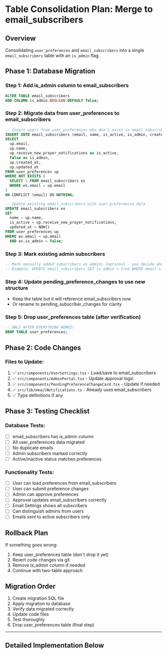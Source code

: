 # Table Consolidation Plan: Merge to email_subscribers

## Overview
Consolidating `user_preferences` and `email_subscribers` into a single `email_subscribers` table with an `is_admin` flag.

## Phase 1: Database Migration

### Step 1: Add is_admin column to email_subscribers
```sql
ALTER TABLE email_subscribers 
ADD COLUMN is_admin BOOLEAN DEFAULT false;
```

### Step 2: Migrate data from user_preferences to email_subscribers
```sql
-- Insert users from user_preferences who don't exist in email_subscribers
INSERT INTO email_subscribers (email, name, is_active, is_admin, created_at, updated_at)
SELECT 
  up.email,
  up.name,
  up.receive_new_prayer_notifications as is_active,
  false as is_admin,
  up.created_at,
  up.updated_at
FROM user_preferences up
WHERE NOT EXISTS (
  SELECT 1 FROM email_subscribers es 
  WHERE es.email = up.email
)
ON CONFLICT (email) DO NOTHING;

-- Update existing email_subscribers with user_preferences data
UPDATE email_subscribers es
SET 
  name = up.name,
  is_active = up.receive_new_prayer_notifications,
  updated_at = NOW()
FROM user_preferences up
WHERE es.email = up.email
  AND es.is_admin = false;
```

### Step 3: Mark existing admin subscribers
```sql
-- Mark manually added subscribers as admins (optional - you decide who)
-- Example: UPDATE email_subscribers SET is_admin = true WHERE email = 'admin@example.com';
```

### Step 4: Update pending_preference_changes to use new structure
- Keep the table but it will reference email_subscribers now
- Or rename to pending_subscriber_changes for clarity

### Step 5: Drop user_preferences table (after verification)
```sql
-- ONLY AFTER EVERYTHING WORKS!
DROP TABLE user_preferences;
```

## Phase 2: Code Changes

### Files to Update:
1. ✅ `src/components/UserSettings.tsx` - Load/save to email_subscribers
2. ✅ `src/components/AdminPortal.tsx` - Update approval logic
3. ✅ `src/components/PendingPreferenceChangeCard.tsx` - Update if needed
4. ✅ `src/lib/emailNotifications.ts` - Already uses email_subscribers
5. ✅ Type definitions if any

## Phase 3: Testing Checklist

### Database Tests:
- [ ] email_subscribers has is_admin column
- [ ] All user_preferences data migrated
- [ ] No duplicate emails
- [ ] Admin subscribers marked correctly
- [ ] Active/inactive status matches preferences

### Functionality Tests:
- [ ] User can load preferences from email_subscribers
- [ ] User can submit preference changes
- [ ] Admin can approve preferences
- [ ] Approval updates email_subscribers correctly
- [ ] Email Settings shows all subscribers
- [ ] Can distinguish admins from users
- [ ] Emails sent to active subscribers only

## Rollback Plan

If something goes wrong:
1. Keep user_preferences table (don't drop it yet)
2. Revert code changes via git
3. Remove is_admin column if needed
4. Continue with two-table approach

## Migration Order

1. Create migration SQL file
2. Apply migration to database
3. Verify data migrated correctly
4. Update code files
5. Test thoroughly
6. Drop user_preferences table (final step)

---

## Detailed Implementation Below

